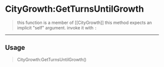 # CityGrowth:GetTurnsUntilGrowth
> this function is a member of [[CityGrowth]]
> this method expects an implicit "self" argument. invoke it with `:`
-----
## Usage
> CityGrowth:GetTurnsUntilGrowth()

